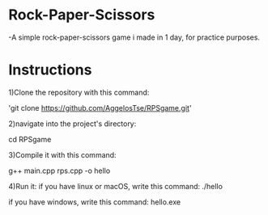 # Rock-Paper-Scissors

-A simple rock-paper-scissors game i made in 1 day, for practice purposes.

# Instructions

1)Clone the repository with this command:

  'git clone https://github.com/AggelosTse/RPSgame.git'
  
2)navigate into the project's directory:

  cd RPSgame
  
3)Compile it with this command:

  g++ main.cpp rps.cpp -o hello
  
4)Run it:
  if you have linux or macOS, write this command: ./hello
  
  if you have windows, write this command: hello.exe
